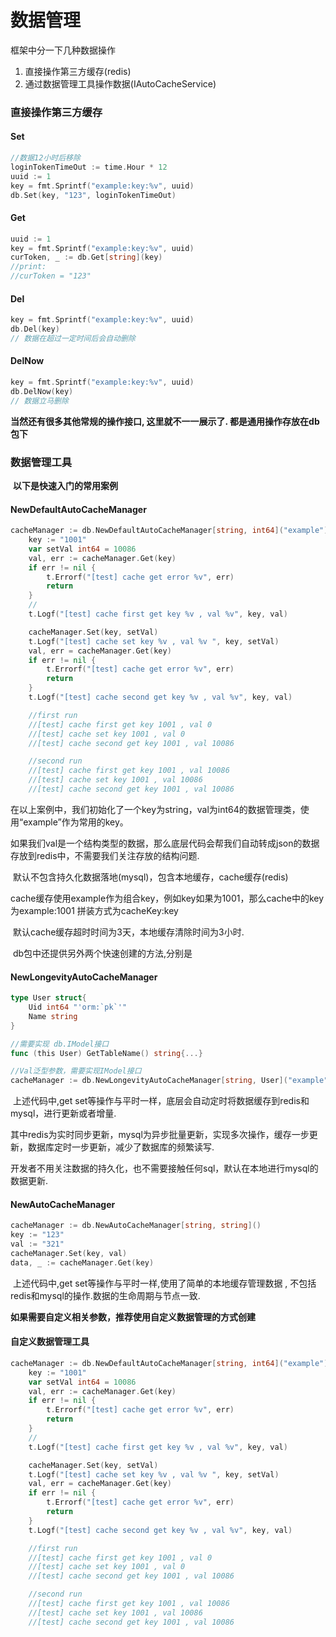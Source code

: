 # 数据管理

框架中分一下几种数据操作

1. 直接操作第三方缓存(redis)
2. 通过数据管理工具操作数据(IAutoCacheService)



### 直接操作第三方缓存

#### Set

```go
//数据12小时后移除
loginTokenTimeOut := time.Hour * 12
uuid := 1
key = fmt.Sprintf("example:key:%v", uuid)
db.Set(key, "123", loginTokenTimeOut)
```



#### Get

```go
uuid := 1
key = fmt.Sprintf("example:key:%v", uuid)
curToken, _ := db.Get[string](key)
//print:
//curToken = "123"
```



#### Del

```go
key = fmt.Sprintf("example:key:%v", uuid)
db.Del(key)
// 数据在超过一定时间后会自动删除
```



#### DelNow

```go
key = fmt.Sprintf("example:key:%v", uuid)
db.DelNow(key)
// 数据立马删除
```

 **当然还有很多其他常规的操作接口, 这里就不一一展示了. 都是通用操作存放在db包下**

### 数据管理工具

​	**以下是快速入门的常用案例**

#### NewDefaultAutoCacheManager

```go
cacheManager := db.NewDefaultAutoCacheManager[string, int64]("example")
	key := "1001"
	var setVal int64 = 10086
	val, err := cacheManager.Get(key)
	if err != nil {
		t.Errorf("[test] cache get error %v", err)
		return
	}
	//
	t.Logf("[test] cache first get key %v , val %v", key, val)

	cacheManager.Set(key, setVal)
	t.Logf("[test] cache set key %v , val %v ", key, setVal)
	val, err = cacheManager.Get(key)
	if err != nil {
		t.Errorf("[test] cache get error %v", err)
		return
	}
	t.Logf("[test] cache second get key %v , val %v", key, val)

	//first run
	//[test] cache first get key 1001 , val 0
	//[test] cache set key 1001 , val 0
	//[test] cache second get key 1001 , val 10086

	//second run
	//[test] cache first get key 1001 , val 10086
	//[test] cache set key 1001 , val 10086
	//[test] cache second get key 1001 , val 10086
```

​	在以上案例中，我们初始化了一个key为string，val为int64的数据管理类，使用“example”作为常用的key。

   如果我们val是一个结构类型的数据，那么底层代码会帮我们自动转成json的数据存放到redis中，不需要我们关注存放的结构问题.

​	默认不包含持久化数据落地(mysql)，包含本地缓存，cache缓存(redis)

​	cache缓存使用example作为组合key，例如key如果为1001，那么cache中的key为example:1001  拼装方式为cacheKey:key

​	默认cache缓存超时时间为3天，本地缓存清除时间为3小时.

​	db包中还提供另外两个快速创建的方法,分别是

#### NewLongevityAutoCacheManager

```go
type User struct{
    Uid int64 "'orm:`pk`'"
    Name string 
}

//需要实现 db.IModel接口
func (this User) GetTableName() string{...}

//Val泛型参数，需要实现IModel接口
cacheManager := db.NewLongevityAutoCacheManager[string, User]("example")

```

​	上述代码中,get set等操作与平时一样，底层会自动定时将数据缓存到redis和mysql，进行更新或者增量.

​	其中redis为实时同步更新，mysql为异步批量更新，实现多次操作，缓存一步更新，数据库定时一步更新，减少了数据库的频繁读写.

​	开发者不用关注数据的持久化，也不需要接触任何sql，默认在本地进行mysql的数据更新.

#### NewAutoCacheManager

```go
cacheManager := db.NewAutoCacheManager[string, string]()
key := "123"
val := "321"
cacheManager.Set(key, val)
data, _ := cacheManager.Get(key)
```

​	上述代码中,get set等操作与平时一样,使用了简单的本地缓存管理数据 ,  不包括redis和mysql的操作.数据的生命周期与节点一致.



**如果需要自定义相关参数，推荐使用自定义数据管理的方式创建**

#### 自定义数据管理工具

```go
cacheManager := db.NewDefaultAutoCacheManager[string, int64]("example")
	key := "1001"
	var setVal int64 = 10086
	val, err := cacheManager.Get(key)
	if err != nil {
		t.Errorf("[test] cache get error %v", err)
		return
	}
	//
	t.Logf("[test] cache first get key %v , val %v", key, val)

	cacheManager.Set(key, setVal)
	t.Logf("[test] cache set key %v , val %v ", key, setVal)
	val, err = cacheManager.Get(key)
	if err != nil {
		t.Errorf("[test] cache get error %v", err)
		return
	}
	t.Logf("[test] cache second get key %v , val %v", key, val)

	//first run
	//[test] cache first get key 1001 , val 0
	//[test] cache set key 1001 , val 0
	//[test] cache second get key 1001 , val 10086

	//second run
	//[test] cache first get key 1001 , val 10086
	//[test] cache set key 1001 , val 10086
	//[test] cache second get key 1001 , val 10086
```

​	